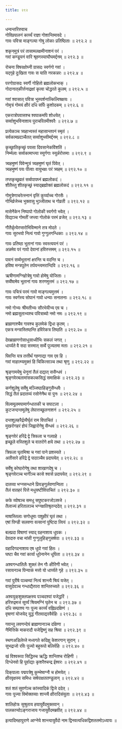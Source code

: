 ```yaml
---
title: २९२

---
```

धन्वन्तरिरुवाच  
गोविप्रपालनं कार्य्यं राज्ञा गोशान्तिमावदे ।  
गावः पवित्रा माङ्गल्या गोषु लोकाः प्रतिष्ठिताः ॥ २९२.२ ॥  
  
शकृन्‌मूत्रं परं तासामलक्षमीनाशनं परं ।  
गवां कण्डूयनं वारि श्रृह्गस्याघौघमर्द्दनम् ॥ २९२.३ ॥  
  
रोचना विषरक्षोघ्नी ग्रासदः स्वर्गगो गवां ।  
यद्‌गृहे दुःखिता गावः स याति नरकन्नरः ॥ २९२.४ ॥  
  
परगोग्रासदः स्वर्गी गोहितो ब्रह्मलोकभाक् ।  
गोदानात्‌कीर्त्तनाद्रक्षां कृत्वा चोद्धरते कुलम् ॥ २९२.५ ॥  
  
गवां श्वासात् पवित्रा भूस्पर्शनात्किल्विषक्षयः ।  
गोमृत्रं गोमयं क्षीरं दधि सर्पिः कुशोदकम् ॥ २९२.६ ॥  
  
एकरात्रोपवासश्च श्वपाकमपि शोधयेत् ।  
सर्व्वाशुभविनाशाय पुराचरितमीश्वरैः ॥ २९२.७ ॥  
  
प्रत्येकञ्च त्र्यहाभ्यस्तं महासान्तपनं स्मृतं ।  
सर्वकामप्रदञ्चैतत् सर्व्वाशुभवीमर्द्दनम् ॥ २९२.८ ॥  
  
कृच्छ्रातिकृच्छ्रं पयसा दिवसानेकविंशतिं ।  
निर्म्मलाः सर्व्वकामाप्त्या स्युर्गगाः स्युर्न्नरोत्तमाः ॥ २९२.९ ॥  
  
त्र्यहमुष्णं पिवेन्मूत्रं त्र्यहमुष्णं घृतं पिवेत् ।  
त्र्यहमुष्णं पयः पीत्वाः वायुभक्षः परं त्र्यहम् ॥ २९२.१० ॥  
  
तप्तकृच्छ्रव्रतं सर्व्वपापघ्नं ब्रह्मलोकदं ।  
शीतैस्तु शीतकृच्छ्रं स्याद्‌ब्रह्मोक्तं ब्रह्मलोकदं ॥ २९२.११ ॥  
  
गोमूत्रेणाचरेत्स्नानं वृत्तिं कुर्य्याच्च गोरसैः ।  
गोभिर्व्रजेच्च भुक्तासु भुञ्जीताथ च गोव्रती ॥ २९२.१२ ॥  
  
मासेनैकेन निष्पापो गोलोकी स्वर्गगो भवेत् ।  
विद्याञ्च गोमतीं जप्त्वा गोलोकं परमं व्रजेत् ॥ २९२.१३ ॥  
  
गौतैर्न्नृत्येरप्सरोभिविम्माने तत्र मोदते ।  
गावः सुरभयो नित्यं गावो गुग्गुलगन्धिकाः ॥ २९२.१४ ॥  
  
गावः प्रतिष्ठा भूतानां गावः स्वस्त्ययनं परं ।  
अन्नमेव परं गावो देवानां हविरुत्तमम् ॥ २९२.१५ ॥  
  
पावनं सर्व्वभूतानां क्षरन्ति च वदन्ति च ।  
हविषा मन्त्रपूतेन तर्पयन्त्वमरान्दिवि ॥ २९२.१६ ॥  
  
ऋषीणामग्निहोत्रेषु गावो होमेषु योजिताः ।  
सर्व्वेषामेव भूतानां गावः शरणमुत्तमं ॥ २९२.१७ ॥  
  
गावः पचित्रं परमं गावो माङ्गल्यमुत्तमं ।  
गावः स्वर्गस्य सोपानं गावो धन्याः सनातनाः ॥ २९२.१८ ॥  
  
नमो गोभ्यः श्रीमतीभ्यः सौरभेयीभ्य एव च ।  
नमो ब्रह्मसुताभ्यश्च पवित्राब्यो नमो नमः ॥ २९२.१९ ॥  
  
ब्राह्मणाश्चैव गावश्च कुलमेकं द्विधा कृतम् ।  
एकत्र मन्त्रास्तिष्ठन्ति हविरेकत्र तिष्ठति ॥ २९२.२० ॥  
  
देवब्राह्मणगोसाधुसाध्वीभिः सकलं जगत् ।  
धार्य्यते वै सदा सस्मात् सर्व्वे पूज्यतमा मताः ॥ २९२.२१ ॥  
  
पिवन्ति यत्र तत्तीर्थं गह्गाद्या गाव एव हि ।  
गवां माहात्म्यमुक्तं हि चिकित्साञ्च तथा श्रृणु ॥ २९२.२२ ॥  
  
श्रृङ्गामयेषु धेनूनां तैलं दद्यात् ससैन्धवं ।  
श्रृङ्गवेरबलामांसकल्कसिद्धं समाक्षिकं ॥ २९२.२३ ॥  
  
कर्णशूलेषु सर्वेषु मञ्जिष्ठाहिङ्गुसैन्धवैः ।  
सिद्धं तैलं प्रदातव्यं रसोनेनैथ वा पुनः ॥ २९२.२४ ॥  
  
विल्वमूलमपामार्गन्धातकी च सपाटला ।  
कुटजन्दन्तमूलेषु लेपात्तच्छूलनाशनं ॥ २९२.२५ ॥  
  
दन्तशूलहरैर्द्रव्यैर्घृतं राम विपाचितं ।  
मुखरोगहरं ज्ञेयं जिह्वारोगेषु सैन्धवं ॥ २९२.२६ ॥  
  
श्रृङ्गवेरं हरिद्रे द्वे त्रिफला च गलग्रहे ।  
हृच्छूले वस्तिशुले च वातरोगे क्षये तथा ॥ २९२.२७ ॥  
  
त्रिफला घृतमिश्रा च गवां पाने प्रशस्यते ।  
अतीसारे हरिद्रे द्वे पाठाञ्चैव प्रदापयेत् ॥ २९२.२८ ॥  
  
सर्वेषु कोष्ठरोगेषु तथा शाखागदेषु च ।  
श्रृङ्गवेरञ्च भार्गीञ्च कासे श्वासे प्रदापयेत् ॥ २९२.२९ ॥  
  
दातव्या भग्नसन्धाने प्रियङ्गुर्लवणान्विता ।  
तैलं वातहरं पित्ते मधुयष्टीविपाचितं ॥ २९२.३० ॥  
  
कफे व्योषञ्च समधु सपुष्टकरजोऽस्रजे ।  
तैलाज्यं हरितालञ्च भग्नक्षतिश्रृतन्ददेत् ॥ २९२.३१ ॥  
  
माषास्तिलाः सगोधूमाः पशुक्षीरं घृतं तथा ।  
एषां पिण्डी सलवणा वत्सानां पुष्टिदा त्वियं ॥ २९२.३२ ॥  
  
बलप्रदा विषाणां स्याद् ग्रहनाशाय धूपकः ।  
देवदारु वचा मांसी गुग्गुलुहिङ्गुसर्षपाः ॥ २९२.३३ ॥  
  
ग्रहादिगदनाशाय एष धुपो गवां हितः ।  
घष्टा चैव गवां कार्या धूपेनानेन धूपिता ॥ २९२.३४ ॥  
  
अश्वगन्धातिलैः शुक्लं तेन गौः क्षीरिणी भवेत् ।  
रसायनञ्च पिन्याकं मत्तो यो धार्य्यते गृहे ॥ २९२.३५ ॥  
  
गवां पुरीषे पञ्चम्यां नित्यं शान्त्यै श्रियं यजेत् ।  
वासुदेवञ्च गन्धाद्यैरपरा शान्तिरुच्यते ॥ २९२.३६ ॥  
  
अश्वयुक्‌शुक्लपक्षस्य पञ्चदश्यां यजेद्धरिं ।  
हरिरुद्रमजं सूर्य्यं श्रियमग्निं घृतेन च ॥ २९२.३७ ॥  
दधि सम्प्राश्य गाः पूज्य कार्य्यं वह्निप्रदक्षिणं ।  
वृषाणां योजयेद् युद्धं गीतवाद्यरवैर्वहिः ॥ २९२.३८ ॥  
  
गवान्तु लवणन्देयं ब्राह्मणानाञ्च दक्षिणा ।  
नैमित्तिके माकरादौ यजेद्विष्णुं सह श्रिया ॥ २९२.३९ ॥  
  
स्थणअडिलेव्जे मध्यगते कदिक्षु केशरगान् सुरान् ।  
सुभद्राजो रविः पूज्यो बहुरूपो बलिर्वहिः ॥ २९२.४० ॥  
  
खं विश्वरूपा सिद्धिस्च ऋद्धिः शान्तिश्च रोहिणी ।  
दिग्धेनवो हि पूर्वाद्याः कृशरैश्चन्द्र ईश्वरः ॥ २९२.४१ ॥  
  
दिक्‌पालाः पद्मपत्रेषु कुम्भेष्वग्नौ च होमयेत् ।  
क्षीरवृक्षस्य समिधः सर्षपाक्षततण्डुलान् ॥ २९२.४२ ॥  
  
शतं शतं सुवर्णञ्च कांस्यादिकं द्विजे ददेत् ।  
गावः पूज्या विमोक्तव्याः शान्त्यै क्षीरादिसंयुताः ॥ २९२.४३ ॥  
  
शालिहोत्रः सुश्रुताय हयायुर्वेदमुक्तवान् ।  
पालकाप्योऽङ्गराजाय गजायुर्वेदमब्रवीत् ॥ २९२.४४ ॥  
  
इत्यादिमहापुराणे आग्नेये शान्त्यायुर्वेदो नाम द्विनवत्यधिकद्विशततमोऽध्यायः ॥